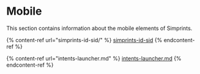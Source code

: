 # Mobile

This section contains information about the mobile elements of Simprints.

{% content-ref url="simprints-id-sid/" %}
[simprints-id-sid](simprints-id-sid/)
{% endcontent-ref %}

{% content-ref url="intents-launcher.md" %}
[intents-launcher.md](intents-launcher.md)
{% endcontent-ref %}
